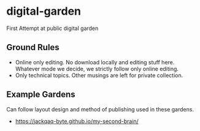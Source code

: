 # digital-garden
First Attempt at public digital garden

## Ground Rules

- Online only editing. No download locally and editing stuff here. Whatever mode we decide, we strictly follow only online editing.
- Only technical topics. Other musings are left for private collection.

## Example Gardens

Can follow layout design and method of publishing used in these gardens.

- https://jackqaq-byte.github.io/my-second-brain/
